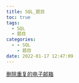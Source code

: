 ```yaml
---
title: SQL_题目
toc: true
tags:
  - SQL
  - 题目
categories:
  - - SQL
    - 题目
date: 2022-01-17 12:47:09
---
```

[删除重复的电子邮箱](https://leetcode-cn.com/problems/delete-duplicate-emails/)
